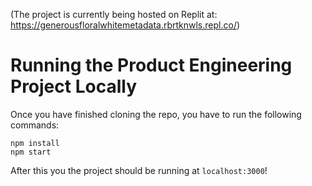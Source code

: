 (The project is currently being hosted on Replit at: https://generousfloralwhitemetadata.rbrtknwls.repl.co/)

# Running the Product Engineering Project Locally
Once you have finished cloning the repo, you have to run the following commands:
```
npm install
npm start
```
After this you the project should be running at `localhost:3000`!
